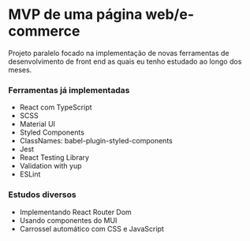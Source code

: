 # MVP de uma página web/e-commerce

Projeto paralelo focado na implementação de novas ferramentas de desenvolvimento de front end as quais eu tenho estudado ao longo dos meses.

### Ferramentas já implementadas

- React com TypeScript
- SCSS
- Material UI
- Styled Components
- ClassNames: babel-plugin-styled-components
- Jest
- React Testing Library
- Validation with yup
- ESLint

### Estudos diversos

- Implementando React Router Dom
- Usando componentes do MUI
- Carrossel automático com CSS e JavaScript
